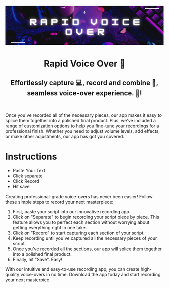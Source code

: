 <p align="center">
  <a href="https://www.yushi.dev/" target="_blank" rel="noreferrer"><img src="banner.png" alt="my banner"></a>
</p>

<h1 align="center">
  Rapid Voice Over 👋
</h1>

<h2 align="center">
Effortlessly capture 💻, record and combine 📸, seamless voice-over experience. 🎨!
</h2> 
<br>

Once you've recorded all of the necessary pieces, our app makes it easy to splice them together into a polished final product. Plus, we've included a range of customization options to help you fine-tune your recordings for a professional finish. Whether you need to adjust volume levels, add effects, or make other adjustments, our app has got you covered.

<h1> Instructions </h1>

- Paste Your Text 
- Click separate 
- Click Record
- Hit save



Creating professional-grade voice-overs has never been easier! Follow these simple steps to record your next masterpiece:

1. First, paste your script into our innovative recording app.
2. Click on "Separate" to begin recording your script piece by piece. This feature allows you to perfect each section without worrying about getting everything right in one take.
3. Click on "Record" to start capturing each section of your script. 
4. Keep recording until you've captured all the necessary pieces of your script.
5. Once you've recorded all the sections, our app will splice them together into a polished final product.
6. Finally, hit "Save". Easy!

With our intuitive and easy-to-use recording app, you can create high-quality voice-overs in no time. Download the app today and start recording your next masterpiec


